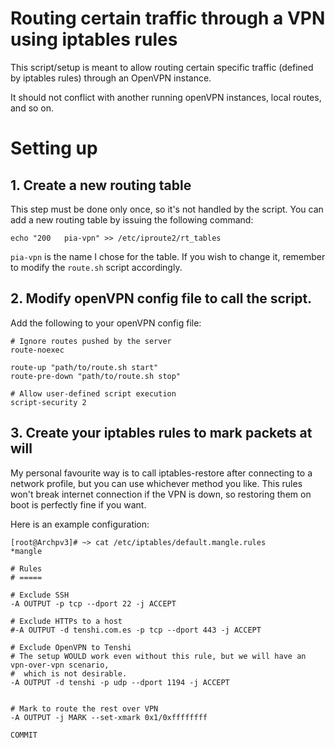 # Routing certain traffic through a VPN using iptables rules

This script/setup is meant to allow routing certain specific traffic (defined by iptables rules)
through an OpenVPN instance.

It should not conflict with another running openVPN instances, local routes, and so on.


# Setting up

## 1. Create a new routing table

This step must be done only once, so it's not handled by the script. You can add a new routing table
by issuing the following command:

    echo "200   pia-vpn" >> /etc/iproute2/rt_tables

`pia-vpn` is the name I chose for the table. If you wish to change it, remember to modify the `route.sh` script
accordingly.

## 2. Modify openVPN config file to call the script.

Add the following to your openVPN config file:

    # Ignore routes pushed by the server
    route-noexec
    
    route-up "path/to/route.sh start"
    route-pre-down "path/to/route.sh stop"
    
    # Allow user-defined script execution
    script-security 2

## 3. Create your iptables rules to mark packets at will

My personal favourite way is to call iptables-restore after connecting to a network profile, but you can use whichever
method you like. This rules won't break internet connection if the VPN is down, so restoring them on boot is perfectly
fine if you want.

Here is an example configuration:

    [root@Archpv3]# ~> cat /etc/iptables/default.mangle.rules 
    *mangle

    # Rules
    # =====

    # Exclude SSH
    -A OUTPUT -p tcp --dport 22 -j ACCEPT

    # Exclude HTTPs to a host
    #-A OUTPUT -d tenshi.com.es -p tcp --dport 443 -j ACCEPT

    # Exclude OpenVPN to Tenshi
    # The setup WOULD work even without this rule, but we will have an vpn-over-vpn scenario,
    #  which is not desirable.
    -A OUTPUT -d tenshi -p udp --dport 1194 -j ACCEPT


    # Mark to route the rest over VPN
    -A OUTPUT -j MARK --set-xmark 0x1/0xffffffff

    COMMIT
